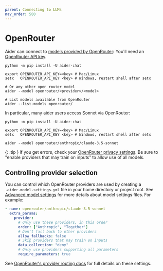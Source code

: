 ```yaml
---
parent: Connecting to LLMs
nav_order: 500
---
```


# OpenRouter

Aider can connect to [models provided by OpenRouter](https://openrouter.ai/models?o=top-weekly):
You'll need an [OpenRouter API key](https://openrouter.ai/keys).

```
python -m pip install -U aider-chat

export OPENROUTER_API_KEY=<key> # Mac/Linux
setx   OPENROUTER_API_KEY <key> # Windows, restart shell after setx

# Or any other open router model
aider --model openrouter/<provider>/<model>

# List models available from OpenRouter
aider --list-models openrouter/
```

In particular, many aider users access Sonnet via OpenRouter:

```
python -m pip install -U aider-chat

export OPENROUTER_API_KEY=<key> # Mac/Linux
setx   OPENROUTER_API_KEY <key> # Windows, restart shell after setx

aider --model openrouter/anthropic/claude-3.5-sonnet
```


{: .tip }
If you get errors, check your
[OpenRouter privacy settings](https://openrouter.ai/settings/privacy).
Be sure to "enable providers that may train on inputs"
to allow use of all models.

## Controlling provider selection

You can control which OpenRouter providers are used by creating a `.aider.model.settings.yml` file in your home directory or project root. See [Advanced model settings](https://aider.chat/docs/config/adv-model-settings.html) for more details about model settings files. For example:

```yaml
- name: openrouter/anthropic/claude-3.5-sonnet
  extra_params:
    provider:
      # Only use these providers, in this order
      order: ["Anthropic", "Together"]
      # Don't fall back to other providers
      allow_fallbacks: false
      # Skip providers that may train on inputs
      data_collection: "deny"
      # Only use providers supporting all parameters
      require_parameters: true
```

See [OpenRouter's provider routing docs](https://openrouter.ai/docs/provider-routing) for full details on these settings.


